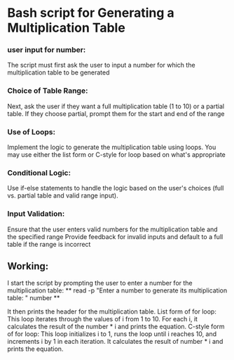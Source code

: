 # Bash script for Generating a Multiplication Table

### user input for number: 
The script must first ask the user to input a number for which the multiplication table to be generated 

### Choice of Table Range: 
Next, ask the user if they want a full multiplication table (1 to 10) or a partial table. If they choose partial, prompt them for the start and end of the range

### Use of Loops:
Implement the logic to generate the multiplication table using loops. You may use either the list form or C-style for loop based on what's appropriate

### Conditional Logic: 
Use if-else statements to handle the logic based on the user's choices (full vs. partial table and valid range input).

### Input Validation: 
Ensure that the user enters valid numbers for the multiplication table and the specified range Provide feedback for invalid inputs and default to a full table if the range is incorrect

## Working: 
I start the script by prompting the user to enter a number for the multiplication table:
** read -p "Enter a number to generate its multiplication table: " number **

It then prints the header for the multiplication table.
List form of for loop:
This loop iterates through the values of i from 1 to 10.
For each i, it calculates the result of the number * i and prints the equation.
C-style form of for loop:
This loop initializes i to 1, runs the loop until i reaches 10, and increments i by 1 in each iteration.
It calculates the result of number * i and prints the equation.

